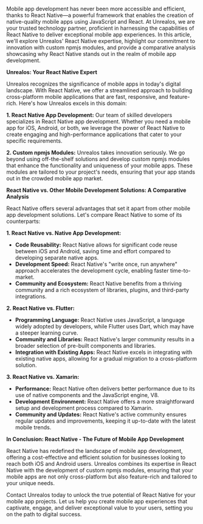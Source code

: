 <!--- 
  title: Elevating Mobile App Development with Unrealos: A Deep Dive into React Native
-->

Mobile app development has never been more accessible and efficient, thanks to React Native—a powerful framework that enables the creation of native-quality mobile apps using JavaScript and React. At Unrealos, we are your trusted technology partner, proficient in harnessing the capabilities of React Native to deliver exceptional mobile app experiences. In this article, we'll explore Unrealos' React Native expertise, highlight our commitment to innovation with custom npmjs modules, and provide a comparative analysis showcasing why React Native stands out in the realm of mobile app development.

**Unrealos: Your React Native Expert**

Unrealos recognizes the significance of mobile apps in today's digital landscape. With React Native, we offer a streamlined approach to building cross-platform mobile applications that are fast, responsive, and feature-rich. Here's how Unrealos excels in this domain:

**1. React Native App Development:**
Our team of skilled developers specializes in React Native app development. Whether you need a mobile app for iOS, Android, or both, we leverage the power of React Native to create engaging and high-performance applications that cater to your specific requirements.

**2. Custom npmjs Modules:**
Unrealos takes innovation seriously. We go beyond using off-the-shelf solutions and develop custom npmjs modules that enhance the functionality and uniqueness of your mobile apps. These modules are tailored to your project's needs, ensuring that your app stands out in the crowded mobile app market.

**React Native vs. Other Mobile Development Solutions: A Comparative Analysis**

React Native offers several advantages that set it apart from other mobile app development solutions. Let's compare React Native to some of its counterparts:

**1. React Native vs. Native App Development:**
   - **Code Reusability:** React Native allows for significant code reuse between iOS and Android, saving time and effort compared to developing separate native apps.
   - **Development Speed:** React Native's "write once, run anywhere" approach accelerates the development cycle, enabling faster time-to-market.
   - **Community and Ecosystem:** React Native benefits from a thriving community and a rich ecosystem of libraries, plugins, and third-party integrations.

**2. React Native vs. Flutter:**
   - **Programming Language:** React Native uses JavaScript, a language widely adopted by developers, while Flutter uses Dart, which may have a steeper learning curve.
   - **Community and Libraries:** React Native's larger community results in a broader selection of pre-built components and libraries.
   - **Integration with Existing Apps:** React Native excels in integrating with existing native apps, allowing for a gradual migration to a cross-platform solution.

**3. React Native vs. Xamarin:**
   - **Performance:** React Native often delivers better performance due to its use of native components and the JavaScript engine, V8.
   - **Development Environment:** React Native offers a more straightforward setup and development process compared to Xamarin.
   - **Community and Updates:** React Native's active community ensures regular updates and improvements, keeping it up-to-date with the latest mobile trends.

**In Conclusion: React Native - The Future of Mobile App Development**

React Native has redefined the landscape of mobile app development, offering a cost-effective and efficient solution for businesses looking to reach both iOS and Android users. Unrealos combines its expertise in React Native with the development of custom npmjs modules, ensuring that your mobile apps are not only cross-platform but also feature-rich and tailored to your unique needs.

Contact Unrealos today to unlock the true potential of React Native for your mobile app projects. Let us help you create mobile app experiences that captivate, engage, and deliver exceptional value to your users, setting you on the path to digital success.
